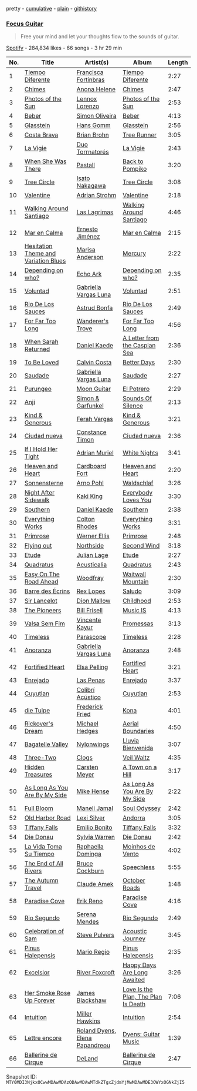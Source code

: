 pretty - [cumulative](/playlists/cumulative/37i9dQZF1DXc6Umi4GHdr1.md) - [plain](/playlists/plain/37i9dQZF1DXc6Umi4GHdr1) - [githistory](https://github.githistory.xyz/mackorone/spotify-playlist-archive/blob/main/playlists/plain/37i9dQZF1DXc6Umi4GHdr1)

### [Focus Guitar](https://open.spotify.com/playlist/37i9dQZF1DXc6Umi4GHdr1)

> Free your mind and let your thoughts flow to the sounds of guitar.

[Spotify](https://open.spotify.com/user/spotify) - 284,834 likes - 66 songs - 3 hr 29 min

| No. | Title | Artist(s) | Album | Length |
|---|---|---|---|---|
| 1 | [Tiempo Diferente](https://open.spotify.com/track/2Ydby2f4z6soHFOJ5vwksZ) | [Francisca Fortinbras](https://open.spotify.com/artist/5fwKwRmjgEbAclDp30ssyD) | [Tiempo Diferente](https://open.spotify.com/album/7Hop5OQe2ynxNv0CoOUR9g) | 2:27 |
| 2 | [Chimes](https://open.spotify.com/track/5SUEH5VIVUmIDyynFsjFgb) | [Anona Helene](https://open.spotify.com/artist/489KvuYBhHiNJYYnb2d2l2) | [Chimes](https://open.spotify.com/album/0FVTcnV3vxODYuvgviCTaU) | 2:47 |
| 3 | [Photos of the Sun](https://open.spotify.com/track/6pnuVKbhK0ROctyEzFpz5G) | [Lennox Lorenzo](https://open.spotify.com/artist/6t2AbQr1GudAPoxHZSsOTM) | [Photos of the Sun](https://open.spotify.com/album/6rKBI95x3OvQyTnyuNYXeH) | 2:53 |
| 4 | [Beber](https://open.spotify.com/track/6zdOx3LZzFC2N8sktS9Q9d) | [Simon Oliveira](https://open.spotify.com/artist/2XakqbuJZsTHDXb0NbSqvr) | [Beber](https://open.spotify.com/album/3cY2rn8DBLUH2JCI4w15km) | 4:13 |
| 5 | [Glasstein](https://open.spotify.com/track/07q8iSWZqva1YDK65LjDms) | [Hans Gomm](https://open.spotify.com/artist/07e4xZ71yEbqm5YGBae1gs) | [Glasstein](https://open.spotify.com/album/6xDVBjvLuvkM7mn99k79hz) | 2:56 |
| 6 | [Costa Brava](https://open.spotify.com/track/7HlZjFFk6Q9gLuotuvH44S) | [Brian Brohn](https://open.spotify.com/artist/4IvSlgyUcZU9Ru7rEAVtAQ) | [Tree Runner](https://open.spotify.com/album/3GDQ6Ds2GPGA7C505UseMo) | 3:05 |
| 7 | [La Vigie](https://open.spotify.com/track/0rZm326H0WhDCntVeZkoWa) | [Duo Torrnatorés](https://open.spotify.com/artist/42LtbhP12SfMhVRjtJIW5z) | [La Vigie](https://open.spotify.com/album/2LZMJpmMgVUSdp9mK6nHlG) | 2:43 |
| 8 | [When She Was There](https://open.spotify.com/track/5rOfd0ZqNPDzFWEgROvIdz) | [Pastall](https://open.spotify.com/artist/4xWbSW8Fkjt8DVkJ5QDIvV) | [Back to Pompiko](https://open.spotify.com/album/5Iir2VRVIrPf09KEW7ONMH) | 3:20 |
| 9 | [Tree Circle](https://open.spotify.com/track/03CLghlf8FCjjjhvZg3OjC) | [Isato Nakagawa](https://open.spotify.com/artist/7H7kbnGiqnG8GYDtDALthl) | [Tree Circle](https://open.spotify.com/album/6scj26E3tVRTzcBkkx5qRB) | 3:08 |
| 10 | [Valentine](https://open.spotify.com/track/2iRhWAN9jmQSb43ucKRiJJ) | [Adrian Strohm](https://open.spotify.com/artist/1Rs3hpkbsgsgFiavB9Id1i) | [Valentine](https://open.spotify.com/album/4gHQh1PpIXkBOd4VHtPG3i) | 2:18 |
| 11 | [Walking Around Santiago](https://open.spotify.com/track/547zA3UNGPouhvPF0LCpt7) | [Las Lagrimas](https://open.spotify.com/artist/4CFUyjHnUwIb4SryCWffqN) | [Walking Around Santiago](https://open.spotify.com/album/0ZIPPkIC1LFYM3W5HyPewJ) | 4:46 |
| 12 | [Mar en Calma](https://open.spotify.com/track/3ixw6dc0jP30Vw8WmV36tT) | [Ernesto Jiménez](https://open.spotify.com/artist/6xf34gZLMObXtgYsbmyjRS) | [Mar en Calma](https://open.spotify.com/album/2w5M7NjPdfKtcNjknLwHuV) | 2:15 |
| 13 | [Hesitation Theme and Variation Blues](https://open.spotify.com/track/2h4KmvKPMxvZjTpHTpq2FE) | [Marisa Anderson](https://open.spotify.com/artist/5j2d5CS0sh2LTpFsrKAFcW) | [Mercury](https://open.spotify.com/album/0ltORgLqzn1ZWiu6a49Cyv) | 2:22 |
| 14 | [Depending on who?](https://open.spotify.com/track/6HdiridEw4dd3ry3YIi8bW) | [Echo Ark](https://open.spotify.com/artist/3i21BFL67igZbgH8Pj0Xlz) | [Depending on who?](https://open.spotify.com/album/0Qd0NaMIJwAdJcjLFpEBCX) | 2:35 |
| 15 | [Voluntad](https://open.spotify.com/track/5XHgDP6VEOqMbhFLqh78Xx) | [Gabriella Vargas Luna](https://open.spotify.com/artist/1P3NtjxAwU5gdEev4Pd93O) | [Voluntad](https://open.spotify.com/album/2rV6cBlzGCjPaQZDTSbbWJ) | 2:51 |
| 16 | [Rio De Los Sauces](https://open.spotify.com/track/693lY3L3XadRUYWEQoYHtb) | [Astrud Bonfa](https://open.spotify.com/artist/0YYKO7hybCYf1mjeXDADA7) | [Rio De Los Sauces](https://open.spotify.com/album/3rW87wBuoMnxn5CIdesQ7I) | 2:49 |
| 17 | [For Far Too Long](https://open.spotify.com/track/4bxljmuDdjLpfXRM98FFl3) | [Wanderer's Trove](https://open.spotify.com/artist/5G70OWQLpkb6IXJU1ut7E1) | [For Far Too Long](https://open.spotify.com/album/5MwHzCqgiHv2Pue2ov9y6z) | 4:56 |
| 18 | [When Sarah Returned](https://open.spotify.com/track/2OJk9I2pmnYKB9zQzrodK6) | [Daniel Kaede](https://open.spotify.com/artist/6aup7uM4yUHX9NLba0sxmt) | [A Letter from the Caspian Sea](https://open.spotify.com/album/7mfyhobbOqeqqtf9JH3ssk) | 2:36 |
| 19 | [To Be Loved](https://open.spotify.com/track/3nrcRpG5QBCXITQMs2i5FL) | [Calvin Costa](https://open.spotify.com/artist/2DuNm4y5XDTQuFqIgv8rZP) | [Better Days](https://open.spotify.com/album/78Sv1TPZppB1jXVbmc2In3) | 2:30 |
| 20 | [Saudade](https://open.spotify.com/track/2sVKwpi20O0WkibAdxWQk4) | [Gabriella Vargas Luna](https://open.spotify.com/artist/1P3NtjxAwU5gdEev4Pd93O) | [Saudade](https://open.spotify.com/album/6nkyNZGse00wWlhvhXsRFs) | 2:27 |
| 21 | [Purungeo](https://open.spotify.com/track/602kc4KIpZZ0D3wHRgfhEt) | [Moon Guitar](https://open.spotify.com/artist/2nvKK4Tioprvfztd0hbEQz) | [El Potrero](https://open.spotify.com/album/72dgfdG0wp3V71Tp15Mx5E) | 2:29 |
| 22 | [Anji](https://open.spotify.com/track/5pT4qRIpNb7cASsnMfE1Hc) | [Simon & Garfunkel](https://open.spotify.com/artist/70cRZdQywnSFp9pnc2WTCE) | [Sounds Of Silence](https://open.spotify.com/album/07RAGILF28QweYQSZasr5k) | 2:13 |
| 23 | [Kind & Generous](https://open.spotify.com/track/5OM5dE5QyrXSAHDiNELsta) | [Ferah Vargas](https://open.spotify.com/artist/7I2QqjVyk5dDrmPSiJgT1h) | [Kind & Generous](https://open.spotify.com/album/0RYH3vRRJP2wY0IZnhxg8R) | 3:21 |
| 24 | [Ciudad nueva](https://open.spotify.com/track/2tOy5Z4ECTD5AaEDqR4Khb) | [Constance Timon](https://open.spotify.com/artist/5svEYMmK1IFN983jkqrG7f) | [Ciudad nueva](https://open.spotify.com/album/5hEsUfEEb8BtmGvo0iJgFp) | 2:36 |
| 25 | [If I Hold Her Tight](https://open.spotify.com/track/7DyqszQV23g2raAm9hYskl) | [Adrian Muriel](https://open.spotify.com/artist/0JSV9pQZCkhOL2pLXOGO3T) | [White Nights](https://open.spotify.com/album/2OOVDZBJZmeyXxg2OzhlL7) | 3:41 |
| 26 | [Heaven and Heart](https://open.spotify.com/track/2UEAKcbYQuvWjdB5FejH0D) | [Cardboard Fort](https://open.spotify.com/artist/6REpB3pDhUNmdel10sIhaB) | [Heaven and Heart](https://open.spotify.com/album/263bN9QIKj9Qjg6goyYJbk) | 2:20 |
| 27 | [Sonnensterne](https://open.spotify.com/track/3y1gTkcn6Vp1qFj0mLWH5L) | [Arno Pohl](https://open.spotify.com/artist/711DDi0p3SKq9UI82cvuhT) | [Waldschlaf](https://open.spotify.com/album/7dE6eIR5CifPhi9u2EuZtq) | 3:26 |
| 28 | [Night After Sidewalk](https://open.spotify.com/track/0JUa8PNsS6fvWz2Keb5KLq) | [Kaki King](https://open.spotify.com/artist/1s2pki7lATUaBOL76E3vCV) | [Everybody Loves You](https://open.spotify.com/album/5CbsLK7qbFYtYsGrUTwy3L) | 3:30 |
| 29 | [Southern](https://open.spotify.com/track/1MZDSZNmYSWR5IIRmmPCXm) | [Daniel Kaede](https://open.spotify.com/artist/6aup7uM4yUHX9NLba0sxmt) | [Southern](https://open.spotify.com/album/0s2CFBb8tEHleuDk01vwfz) | 2:38 |
| 30 | [Everything Works](https://open.spotify.com/track/11jKvrtLFbV0xALgUCTZLe) | [Colton Rhodes](https://open.spotify.com/artist/2s0UVTXzeFVuHYKKYcJNbk) | [Everything Works](https://open.spotify.com/album/5CC9fWU5JHy9usLNe9ZusV) | 3:31 |
| 31 | [Primrose](https://open.spotify.com/track/0LQs4d7gVIBlqKCbWuF2R1) | [Werner Ellis](https://open.spotify.com/artist/6ipIg3Lr5yMA3BhgN8D6ai) | [Primrose](https://open.spotify.com/album/5Gh7vqOzgceuNfyFBzR4nT) | 2:48 |
| 32 | [Flying out](https://open.spotify.com/track/0em6UnHzNwrpy2Bg13FQVE) | [Northside](https://open.spotify.com/artist/1dNJvEGHHgzCsXqfXuMxYy) | [Second Wind](https://open.spotify.com/album/00nScRMmuLvmAywU5VPdln) | 3:18 |
| 33 | [Etude](https://open.spotify.com/track/3b0fiwh8g5UubvOVlEWJSx) | [Julian Lage](https://open.spotify.com/artist/2TSuAchdgVzsAa9wDK1IeT) | [Etude](https://open.spotify.com/album/6tgFS8XA8GXQswzyNHS6jf) | 2:27 |
| 34 | [Quadratus](https://open.spotify.com/track/4fLFwoT3vSS0T91CoM3ret) | [Acusticalia](https://open.spotify.com/artist/0JsktCrX85DtrZ4PWbs3bv) | [Quadratus](https://open.spotify.com/album/3grqGdMjTua4nwiGXKc7GB) | 2:43 |
| 35 | [Easy On The Road Ahead](https://open.spotify.com/track/1bEeNRyUZ236ES8UyPSJxF) | [Woodfray](https://open.spotify.com/artist/1oMo7wloYRSjSQNKgnJlRc) | [Waitwall Mountain](https://open.spotify.com/album/1PSaMx8sT3d1hVK7nUz9tX) | 2:30 |
| 36 | [Barre des Écrins](https://open.spotify.com/track/72hU3FPZi4aiqzt5paPu7x) | [Rex Lopes](https://open.spotify.com/artist/45X82ZBJp4VUU6UkCXNm54) | [Saludo](https://open.spotify.com/album/6ZWaw4NPpuBF57v0ap05Ug) | 3:09 |
| 37 | [Sir Lancelot](https://open.spotify.com/track/2CPWOD9WJN19q2NY2sqpq7) | [Dion Mallow](https://open.spotify.com/artist/5tXQhgmU6CraHI0dbj6BdQ) | [Childhood](https://open.spotify.com/album/6t2utOCjrCkGnyYGEh6Ygg) | 2:53 |
| 38 | [The Pioneers](https://open.spotify.com/track/6cuKQazicx5r7o5NQEp1uL) | [Bill Frisell](https://open.spotify.com/artist/3SONlwqLIP2GtaMh9pLYe5) | [Music IS](https://open.spotify.com/album/5ngpdhJLdTnAPBV03GgOLb) | 4:13 |
| 39 | [Valsa Sem Fim](https://open.spotify.com/track/309fOMTlQ4uqIq85Uj1EDw) | [Vincente Kayur](https://open.spotify.com/artist/25vzXhzKXpVJmDPidt6xYE) | [Promessas](https://open.spotify.com/album/5fBRfmRUoA5E8D8PxwAqpE) | 3:13 |
| 40 | [Timeless](https://open.spotify.com/track/21Av8NmwEwc6uYIjjeUm54) | [Parascope](https://open.spotify.com/artist/3HL4rODpP9DHDgCUlsJnvG) | [Timeless](https://open.spotify.com/album/37Ffg43nlbeDlocMD3VtPj) | 2:28 |
| 41 | [Anoranza](https://open.spotify.com/track/6aq1erKhdTigJdqnoeWCrz) | [Gabriella Vargas Luna](https://open.spotify.com/artist/1P3NtjxAwU5gdEev4Pd93O) | [Anoranza](https://open.spotify.com/album/29qvE6ctOnyrUJWZODkMhV) | 2:48 |
| 42 | [Fortified Heart](https://open.spotify.com/track/4nr0dChikzW0GQM7m1e0r8) | [Elsa Pelling](https://open.spotify.com/artist/6m3MUFzflTDG8M0r7Isk9U) | [Fortified Heart](https://open.spotify.com/album/6QluqiIXnhbDfhsNd44AGk) | 3:21 |
| 43 | [Enrejado](https://open.spotify.com/track/30qtyIShVMKBJ2BzHdHOpz) | [Las Penas](https://open.spotify.com/artist/2v5fDmNadBqRCk7r6u9nFS) | [Enrejado](https://open.spotify.com/album/7qlWfiqgc8galnEyU9AFO1) | 3:37 |
| 44 | [Cuyutlan](https://open.spotify.com/track/451zGCNVAnPGS9Nv7PI8yQ) | [Colibrí Acústico](https://open.spotify.com/artist/6aKYru6qh4nD6Ivcl3WjUB) | [Cuyutlan](https://open.spotify.com/album/7HhrRiyLX4MJ9m3brNjQ0H) | 2:53 |
| 45 | [die Tulpe](https://open.spotify.com/track/2lxdP9tH5uCkKXJi8MfxpK) | [Frederick Fried](https://open.spotify.com/artist/4c38lToOvTzqQJCfS1uNtx) | [Kona](https://open.spotify.com/album/2qaqZMgv6yVLC6XOO5hka9) | 4:01 |
| 46 | [Rickover's Dream](https://open.spotify.com/track/3rbanyAxECNBbFFi2IM0S2) | [Michael Hedges](https://open.spotify.com/artist/3IqoFUpoJi1qvebL8Vi2aK) | [Aerial Boundaries](https://open.spotify.com/album/2hgrTinAeHSNaSPzLFoamH) | 4:50 |
| 47 | [Bagatelle Valley](https://open.spotify.com/track/1JaFCtOHjdzp0X5ReBZj4g) | [Nylonwings](https://open.spotify.com/artist/2FLK3ubX0vLLfbU5ViuJTN) | [Lluvia Bienvenida](https://open.spotify.com/album/4TItwlcBMFW12yGES5lBCA) | 3:07 |
| 48 | [Three\-Two](https://open.spotify.com/track/12crmTFG4QHnePz3KYMlD1) | [Clogs](https://open.spotify.com/artist/12BDNYhvDp2RIeF9pabPzv) | [Veil Waltz](https://open.spotify.com/album/6u7QsDt1OyTk6W29X8PNwr) | 4:35 |
| 49 | [Hidden Treasures](https://open.spotify.com/track/5QMPnfATvvolBDWSvM2hjm) | [Carsten Meyer](https://open.spotify.com/artist/6je5sFIVVOMLNUeTVnx3v6) | [A Town on a Hill](https://open.spotify.com/album/6IpmlOnnDB4ilaK8mMZtuV) | 3:17 |
| 50 | [As Long As You Are By My Side](https://open.spotify.com/track/2UrLjcS494QMLJbzYgOXht) | [Mike Hense](https://open.spotify.com/artist/3NU4JVUYY3da2SyQjksPDh) | [As Long As You Are By My Side](https://open.spotify.com/album/6V5508TydVNEnHXsgUeW0q) | 2:22 |
| 51 | [Full Bloom](https://open.spotify.com/track/6WiykMhEcWvMzL5SQhtdrY) | [Maneli Jamal](https://open.spotify.com/artist/3jvyO2jDkfBe2vuI6euFny) | [Soul Odyssey](https://open.spotify.com/album/655DVNIphpZShWuF9Ejmfc) | 2:42 |
| 52 | [Old Harbor Road](https://open.spotify.com/track/194ujg6jw02wiPs6GLqPl5) | [Lexi Silver](https://open.spotify.com/artist/1xs4hNvOlaVhbnA6OeCp9B) | [Andorra](https://open.spotify.com/album/2Qo97FlkMgmjeaoaCjqQ8e) | 3:05 |
| 53 | [Tiffany Falls](https://open.spotify.com/track/64DGZauPKihie7TgNccWD3) | [Emilio Bonito](https://open.spotify.com/artist/2IfsWJpQDkbX21LUME6KvO) | [Tiffany Falls](https://open.spotify.com/album/7uwReBkPLCXlsRQW4XD9yz) | 3:32 |
| 54 | [Die Donau](https://open.spotify.com/track/2cZMVymCXBcY4KDr0Qag2f) | [Sylvia Warren](https://open.spotify.com/artist/0Jvjt5h5TJPxU0hsoTljL7) | [Die Donau](https://open.spotify.com/album/1hcqmGoCbBo79hyTfMLnl9) | 2:42 |
| 55 | [La Vida Toma Su Tiempo](https://open.spotify.com/track/504WEMo59nRahLl5NShft9) | [Raphaella Dominga](https://open.spotify.com/artist/3T2kkpx0Wn93vlxjaMnq81) | [Moinhos de Vento](https://open.spotify.com/album/2p7tpI6QcAlnCLzuG60ES4) | 4:02 |
| 56 | [The End of All Rivers](https://open.spotify.com/track/6nS9crd0L3jh2zbGCPGkiC) | [Bruce Cockburn](https://open.spotify.com/artist/4sh4MHP7lhrSUakxwZzwqz) | [Speechless](https://open.spotify.com/album/4YDbl2wUdoTpyErcBzIS74) | 5:55 |
| 57 | [The Autumn Travel](https://open.spotify.com/track/7LP1t5oBkzHKN7382egeou) | [Claude Amek](https://open.spotify.com/artist/4M0jA8df8J36E5xsqNGaAT) | [October Roads](https://open.spotify.com/album/3Ms99VQwBTFGwgxroh8Cpr) | 1:48 |
| 58 | [Paradise Cove](https://open.spotify.com/track/3lCez1NMvH5SXtWDYT6pSR) | [Erik Reno](https://open.spotify.com/artist/4QL7rtAbYIAQ3sIsffoIz0) | [Paradise Cove](https://open.spotify.com/album/7w6OR7HvoGdQqDAoG271fw) | 4:16 |
| 59 | [Rio Segundo](https://open.spotify.com/track/5jBlWBEf1MI1R2SasOZsuL) | [Serena Mendes](https://open.spotify.com/artist/6NPbeRsuxTEwa7lMDnZLLz) | [Rio Segundo](https://open.spotify.com/album/3gLjkFuD4BrEWG1AbScPaU) | 2:49 |
| 60 | [Celebration of Sam](https://open.spotify.com/track/4RV2xO2WfaMS4W1lIxwx6J) | [Steve Pulvers](https://open.spotify.com/artist/4EIHPmsZkohwAGfn46iNmq) | [Acoustic Journey](https://open.spotify.com/album/4At2sTH7tL2Ovys5npBy7g) | 3:45 |
| 61 | [Pinus Halepensis](https://open.spotify.com/track/5vHDaXBGHiN5AroXmGjucE) | [Mario Regio](https://open.spotify.com/artist/37J9hiCCgzUYyi8V46abD2) | [Pinus Halepensis](https://open.spotify.com/album/5VbSF6F1JbowAFGpB3YB9C) | 2:35 |
| 62 | [Excelsior](https://open.spotify.com/track/4iFR7YK1CfJDoLlUde5WnP) | [River Foxcroft](https://open.spotify.com/artist/5Ew1humnVO2uALMyV8OB1h) | [Happy Days Are Long Awaited](https://open.spotify.com/album/5wdIAlVfMZD8wk927tNQgf) | 3:26 |
| 63 | [Her Smoke Rose Up Forever](https://open.spotify.com/track/7Ko4so8MIU5HBwrCMcOI1c) | [James Blackshaw](https://open.spotify.com/artist/0v3A74qYtkL8Wjj1rzLe9Z) | [Love Is the Plan, The Plan Is Death](https://open.spotify.com/album/0Hs9ZPAGmekggdUCj4g6e9) | 7:06 |
| 64 | [Intuition](https://open.spotify.com/track/6vUsv2JJEUDjfKO6WPDJhZ) | [Miller Hawkins](https://open.spotify.com/artist/3UOaQwHxcBDlMJm5P34hme) | [Intuition](https://open.spotify.com/album/4yTM5RvuKvukyE0JudZm6G) | 2:54 |
| 65 | [Lettre encore](https://open.spotify.com/track/7fMaXYCcmEt2rDcXcGpYMl) | [Roland Dyens](https://open.spotify.com/artist/004s3WVecP2IQy7Hw8gfoi), [Elena Papandreou](https://open.spotify.com/artist/79nEvQEOGsm8elVnhpeiP3) | [Dyens: Guitar Music](https://open.spotify.com/album/6gNJf8Eb2dGtKWWkmjJdGq) | 1:39 |
| 66 | [Ballerine de Cirque](https://open.spotify.com/track/47lZktZxd7KahwX8Xt5fYT) | [DeLand](https://open.spotify.com/artist/1Aop9zFg2iGOHdCIIbCWZ0) | [Ballerine de Cirque](https://open.spotify.com/album/4V3T2e9DkFCXJgmFftUmYG) | 2:47 |

Snapshot ID: `MTY0MDI3NjkxOCwwMDAwMDAzODAwMDAwMTdkZTgxZjdmYjMwMDAwMDE3OWYxOGNkZjI5`
